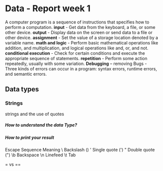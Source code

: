 # Data - Report week 1

A computer program is a sequence of instructions that specifies how to perform a computation.
**input** - Get data from the keyboard, a file, or some other device.
**output** - Display data on the screen or send data to a file or other device.
**assignment** - Set the value of a storage location denoted by a variable name.
**math and logic** - Perform basic mathematical operations like addition, and multiplication, and logical operations like and, or, and not.
**conditional execution** - Check for certain conditions and execute the appropriate sequence of statements.
**repetition** - Perform some action repeatedly, usually with some variation.
**Debugging** – removing Bugs -  Three kinds of errors can occur in a program: syntax errors, runtime errors, and semantic errors.

## **Data types**

### **Strings**

strings and the use of quotes

##### How to understand the data Type?

##### How to print your result

Escape Sequence	Meaning
\\	Backslash (\)
\'	Single quote (')
\"	Double quote (")
\b	Backspace
\n	Linefeed
\t	Tab

= vs ==
